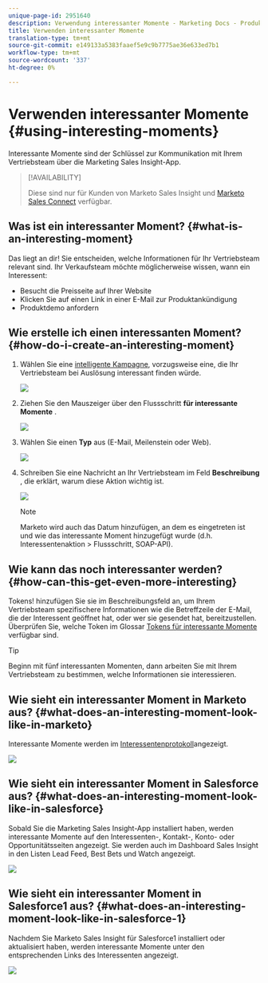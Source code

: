 ```yaml
---
unique-page-id: 2951640
description: Verwendung interessanter Momente - Marketing Docs - Produktdokumentation
title: Verwenden interessanter Momente
translation-type: tm+mt
source-git-commit: e149133a5383faaef5e9c9b7775ae36e633ed7b1
workflow-type: tm+mt
source-wordcount: '337'
ht-degree: 0%

---
```



# Verwenden interessanter Momente {#using-interesting-moments}

Interessante Momente sind der Schlüssel zur Kommunikation mit Ihrem Vertriebsteam über die Marketing Sales Insight-App.

>[!AVAILABILITY]
>
>Diese sind nur für Kunden von Marketo Sales Insight und [Marketo Sales Connect](http://docs.marketo.com/x/fgTLAQ) verfügbar.

## Was ist ein interessanter Moment?  {#what-is-an-interesting-moment}

Das liegt an dir! Sie entscheiden, welche Informationen für Ihr Vertriebsteam relevant sind. Ihr Verkaufsteam möchte möglicherweise wissen, wann ein Interessent:

* Besucht die Preisseite auf Ihrer Website
* Klicken Sie auf einen Link in einer E-Mail zur Produktankündigung
* Produktdemo anfordern

## Wie erstelle ich einen interessanten Moment?  {#how-do-i-create-an-interesting-moment}

1. Wählen Sie eine [intelligente Kampagne](/help/marketo/product-docs/core-marketo-concepts/smart-campaigns/understanding-smart-campaigns.md), vorzugsweise eine, die Ihr Vertriebsteam bei Auslösung interessant finden würde.

   ![](assets/image2015-1-8-18-3a8-3a54.png)

1. Ziehen Sie den Mauszeiger über den Flussschritt **für interessante Momente** .

   ![](assets/image2015-1-8-18-3a15-3a20.png)

1. Wählen Sie einen **Typ** aus (E-Mail, Meilenstein oder Web).

   ![](assets/image2015-1-8-18-3a17-3a16.png)

1. Schreiben Sie eine Nachricht an Ihr Vertriebsteam im Feld **Beschreibung** , die erklärt, warum diese Aktion wichtig ist.

   ![](assets/image2015-1-8-18-3a18-3a23.png)

   >[!NOTE]
   >
   >Marketo wird auch das Datum hinzufügen, an dem es eingetreten ist und wie das interessante Moment hinzugefügt wurde (d.h. Interessentenaktion > Flussschritt, SOAP-API).

## Wie kann das noch interessanter werden?  {#how-can-this-get-even-more-interesting}

Tokens! hinzufügen Sie sie im Beschreibungsfeld an, um Ihrem Vertriebsteam spezifischere Informationen wie die Betreffzeile der E-Mail, die der Interessent geöffnet hat, oder wer sie gesendet hat, bereitzustellen. Überprüfen Sie, welche Token im Glossar [Tokens für interessante Momente](tokens-for-interesting-moments.md) verfügbar sind.

>[!TIP]
>
>Beginn mit fünf interessanten Momenten, dann arbeiten Sie mit Ihrem Vertriebsteam zu bestimmen, welche Informationen sie interessieren.

## Wie sieht ein interessanter Moment in Marketo aus?  {#what-does-an-interesting-moment-look-like-in-marketo}

Interessante Momente werden im [Interessentenprotokoll](../../../../../../product-docs/core-marketo-concepts/smart-lists-and-static-lists/managing-people-in-smart-lists/using-the-person-detail-page.md)angezeigt.

![](assets/image2015-1-14-18-3a45-3a58.png)

## Wie sieht ein interessanter Moment in Salesforce aus?  {#what-does-an-interesting-moment-look-like-in-salesforce}

Sobald Sie die Marketing Sales Insight-App [](../../../../../../product-docs/marketo-sales-insight/msi-for-salesforce/configuration/configure-marketo-sales-insight-in-salesforce-enterprise-unlimited.md)installiert haben, werden interessante Momente auf den Interessenten-, Kontakt-, Konto- oder Opportunitätsseiten angezeigt. Sie werden auch im Dashboard Sales Insight in den Listen Lead Feed, Best Bets und Watch angezeigt.

![](assets/six.png)

## Wie sieht ein interessanter Moment in Salesforce1 aus? {#what-does-an-interesting-moment-look-like-in-salesforce-1}

Nachdem Sie Marketo Sales Insight für Salesforce1 installiert oder aktualisiert haben, werden interessante Momente unter den entsprechenden Links des Interessenten angezeigt.

![](assets/seven.png)
